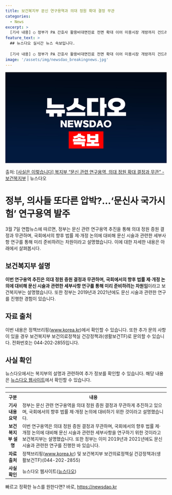 ```yaml
---
title: 보건복지부 문신 연구용역과 의대 정원 확대 결정 무관
categories:
  - News
excerpt: >
  [기사 내용] ○ 정부가 PA 간호사 활용비대면진료 전면 확대 이어 미용시장 개방까지 건드려, 전공의 복귀시…
feature_text: >
  ## 뉴스다오 실시간 뉴스 속보입니다.

  [기사 내용] ○ 정부가 PA 간호사 활용비대면진료 전면 확대 이어 미용시장 개방까지 건드려, 전공의 복귀시…
image: '/assets/img/newsdao_breakingnews.jpg'
---
```


![뉴스다오 속보](/assets/img/newsdao_breakingnews.jpg)

<p>출처: <a href="https://newsdao.kr/3293" rel="dofollow">[사실은 이렇습니다] 복지부 “문신 관련 연구용역, 의대 정원 확대 결정과 무관” - 보건복지부</a> | 뉴스다오</p>

<h1>정부, 의사들 또다른 압박?…‘문신사 국가시험’ 연구용역 발주</h1>

<p data-ke-size="size16">3월 7일 연합뉴스에 따르면, 정부는 문신 관련 연구용역 추진을 통해 의대 정원 증원 결정과 무관하며, 국회에서의 향후 법률 제·개정 논의에 대비해 문신 시술과 관련한 세부사항 연구를 통해 미리 준비하려는 차원이라고 설명했습니다. 이에 대한 자세한 내용은 아래에서 살펴봅시다.</p>

<h2 data-ke-size="size26">보건복지부 설명</h2>

<p data-ke-size="size16"><b>이번 연구용역 추진은 의대 정원 증원 결정과 무관하며, 국회에서의 향후 법률 제·개정 논의에 대비해 문신 시술과 관련한 세부사항 연구를 통해 미리 준비하려는 차원임</b>이라고 보건복지부는 설명했습니다. 또한 정부는 2019년과 2021년에도 문신 시술과 관련한 연구를 진행한 경험이 있습니다.</p>

<h2 data-ke-size="size26">자료 출처</h2>

<p data-ke-size="size16">이번 내용은 정책브리핑(<a href="https://www.korea.kr" target="_blank" rel="noopener">www.korea.kr</a>)에서 확인할 수 있습니다. 또한 추가 문의 사항이 있을 경우 보건복지부 보건의료정책실 건강정책과(생활보건TF)로 문의할 수 있습니다. 전화번호는 044-202-2855입니다.</p>

<h2 data-ke-size="size26">사실 확인</h2>

<p data-ke-size="size16">뉴스다오에서는 복지부의 설명과 관련하여 추가 정보를 확인할 수 있습니다. 해당 내용은 <a href="https://newsdao.kr/3293" target="_blank" rel="noopener">뉴스다오 웹사이트</a>에서 확인할 수 있습니다.</p>

<hr data-ke-size="size16">

<table>
	<tr>
		<th>구분</th>
		<th>내용</th>
	</tr>
	<tr>
		<td style="text-align: center; height: 17px;"><b>기사 내용 요약</b></td>
		<td>정부는 문신 관련 연구용역을 의대 정원 증원 결정과 무관하게 추진하고 있으며, 국회에서의 향후 법률 제·개정 논의에 대비하기 위한 것이라고 설명했습니다.</td>
	</tr>
	<tr>
		<td style="text-align: center; height: 17px;"><b>보건복지부 설명</b></td>
		<td>이번 연구용역은 의대 정원 증원 결정과 무관하며, 국회에서의 향후 법률 제·개정 논의에 대비해 문신 시술과 관련한 세부사항을 연구하기 위한 것이라고 보건복지부는 설명했습니다. 또한 정부는 이미 2019년과 2021년에도 문신 시술과 관련한 연구를 진행한 바 있습니다.</td>
	</tr>
	<tr>
		<td style="text-align: center; height: 17px;"><b>자료 출처</b></td>
		<td>정책브리핑(<a href="https://www.korea.kr" target="_blank" rel="noopener">www.korea.kr</a>) 및 보건복지부 보건의료정책실 건강정책과(생활보건TF)(044-202-2855)</td>
	</tr>
	<tr>
		<td style="text-align: center; height: 17px;"><b>사실 확인</b></td>
		<td>뉴스다오 웹사이트(<a href="https://newsdao.kr/3293" target="_blank" rel="noopener">뉴스다오</a>)</td>
	</tr>
</table>
 

빠르고 정확한 뉴스를 원한다면? 바로, <a href="https://newsdao.kr" rel="dofollow">https://newsdao.kr</a>



